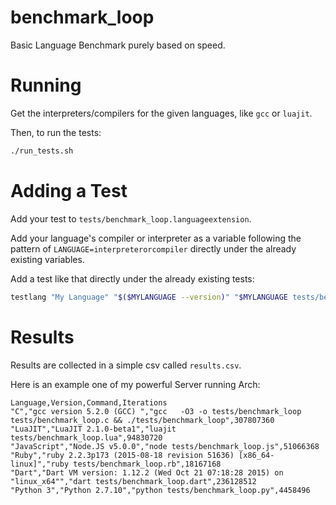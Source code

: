 # benchmark_loop
Basic Language Benchmark purely based on speed.

# Running
Get the interpreters/compilers for the given languages, like `gcc` or `luajit`.

Then, to run the tests:
```bash
./run_tests.sh
```

# Adding a Test

Add your test to `tests/benchmark_loop.languageextension`.

Add your language's compiler or interpreter as a variable following the pattern of `LANGUAGE=interpreterorcompiler` directly under the already existing variables.

Add a test like that directly under the already existing tests:
```bash
testlang "My Language" "$($MYLANGUAGE --version)" "$MYLANGUAGE tests/benchmark_loop.mylanguage"
```

# Results
Results are collected in a simple csv called `results.csv`.

Here is an example one of my powerful Server running Arch:

```
Language,Version,Command,Iterations
"C","gcc version 5.2.0 (GCC) ","gcc   -O3 -o tests/benchmark_loop tests/benchmark_loop.c && ./tests/benchmark_loop",307807360
"LuaJIT","LuaJIT 2.1.0-beta1","luajit tests/benchmark_loop.lua",94830720
"JavaScript","Node.JS v5.0.0","node tests/benchmark_loop.js",51066368
"Ruby","ruby 2.2.3p173 (2015-08-18 revision 51636) [x86_64-linux]","ruby tests/benchmark_loop.rb",18167168
"Dart","Dart VM version: 1.12.2 (Wed Oct 21 07:18:28 2015) on "linux_x64"","dart tests/benchmark_loop.dart",236128512
"Python 3","Python 2.7.10","python tests/benchmark_loop.py",4458496
```
